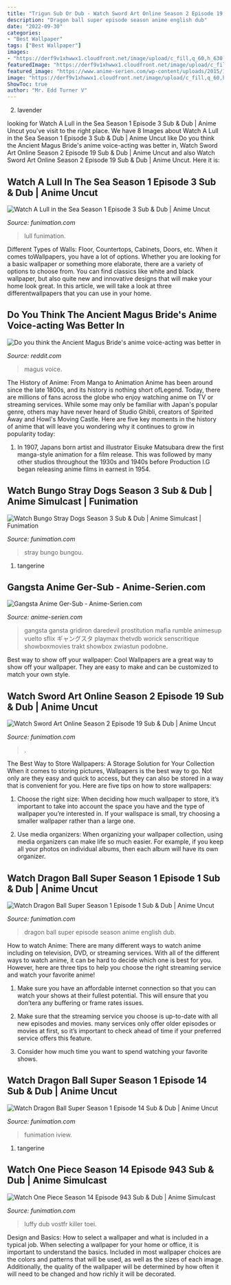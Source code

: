 ```yaml
---
title: "Trigun Sub Or Dub - Watch Sword Art Online Season 2 Episode 19 Sub &amp; Dub"
description: "Dragon ball super episode season anime english dub"
date: "2022-09-30"
categories:
- "Best Wallpaper"
tags: ["Best Wallpaper"]
images:
- "https://derf9v1xhwwx1.cloudfront.net/image/upload/c_fill,q_60,h_630,w_1290/oth/FunimationStoreFront/2269955/Japanese/2269955_Japanese_KeyArt-OfficialVideoImage_29807df6-50ee-ea11-82a8-dd291e252010.jpg"
featuredImage: "https://derf9v1xhwwx1.cloudfront.net/image/upload/c_fill,q_60,h_630,w_1290/oth/FunimationStoreFront/2194503/English/2194503_English_KeyArt-OfficialVideoImage_dac48db3-5e8a-ea11-82a8-dd291e252010.jpg"
featured_image: "https://www.anime-serien.com/wp-content/uploads/2015/12/Gangsta-anime.jpg"
image: "https://derf9v1xhwwx1.cloudfront.net/image/upload/c_fill,q_60,h_630,w_1290/oth/FunimationStoreFront/2194503/English/2194503_English_KeyArt-OfficialVideoImage_dac48db3-5e8a-ea11-82a8-dd291e252010.jpg"
ShowToc: true
author: "Mr. Edd Turner V"
---
```



2. lavender 

	

		
looking for Watch A Lull in the Sea Season 1 Episode 3 Sub &amp; Dub | Anime Uncut you've visit to the right place. We have 8 Images about Watch A Lull in the Sea Season 1 Episode 3 Sub &amp; Dub | Anime Uncut like Do you think the Ancient Magus Bride&#039;s anime voice-acting was better in, Watch Sword Art Online Season 2 Episode 19 Sub &amp; Dub | Anime Uncut and also Watch Sword Art Online Season 2 Episode 19 Sub &amp; Dub | Anime Uncut. Here it is:
		
    
## Watch A Lull In The Sea Season 1 Episode 3 Sub &amp; Dub | Anime Uncut

<img loading=lazy src="https://derf9v1xhwwx1.cloudfront.net/image/upload/c_fill,q_60,h_630,w_1290/oth/FunimationStoreFront/2194503/English/2194503_English_KeyArt-OfficialVideoImage_dac48db3-5e8a-ea11-82a8-dd291e252010.jpg" onerror="this.onerror=null;this.src='https://tse2.mm.bing.net/th?id=OIP.TxFPzthOKbrs0rUtVk5gxQHaDn&amp;pid=15.1';" alt="Watch A Lull in the Sea Season 1 Episode 3 Sub &amp; Dub | Anime Uncut">

_Source: funimation.com_

>lull funimation. 

	

Different Types of Walls: Floor, Countertops, Cabinets, Doors, etc.
When it comes toWallpapers, you have a lot of options. Whether you are looking for a basic wallpaper or something more elaborate, there are a variety of options to choose from. You can find classics like white and black wallpaper, but also quite new and innovative designs that will make your home look great. In this article, we will take a look at three differentwallpapers that you can use in your home.

    
## Do You Think The Ancient Magus Bride&#039;s Anime Voice-acting Was Better In

<img loading=lazy src="https://preview.redd.it/jxuj1jubxqw21.jpg?auto=webp&amp;s=a0356cb8793be5fb29853341a15041b0f446a4fb" onerror="this.onerror=null;this.src='https://tse1.mm.bing.net/th?id=OIP.WpBasEOtjmu6jcE6epnwpAHaJ3&amp;pid=15.1';" alt="Do you think the Ancient Magus Bride&#039;s anime voice-acting was better in">

_Source: reddit.com_

>magus voice. 

	

The History of Anime: From Manga to Animation
Anime has been around since the late 1800s, and its history is nothing short ofLegend. Today, there are millions of fans across the globe who enjoy watching anime on TV or streaming services. While some may only be familiar with Japan's popular genre, others may have never heard of Studio Ghibli, creators of Spirited Away and Howl's Moving Castle. Here are five key moments in the history of anime that will leave you wondering why it continues to grow in popularity today:
1) In 1907, Japans born artist and illustrator Eisuke Matsubara drew the first manga-style animation for a film release. This was followed by many other studios throughout the 1930s and 1940s before Production I.G began releasing anime films in earnest in 1954.

    
## Watch Bungo Stray Dogs Season 3 Sub &amp; Dub | Anime Simulcast | Funimation

<img loading=lazy src="https://derf9v1xhwwx1.cloudfront.net/image/upload/oth/FunimationStoreFront/2192391/Japanese/2192391_Japanese_KeyArt-OfficialVideoImage_942a2cf3-03a7-ea11-82a8-dd291e252010.jpg" onerror="this.onerror=null;this.src='https://tse2.mm.bing.net/th?id=OIP.X0Wws3GF9QnX2w7MdRvv9wHaKJ&amp;pid=15.1';" alt="Watch Bungo Stray Dogs Season 3 Sub &amp; Dub | Anime Simulcast | Funimation">

_Source: funimation.com_

>stray bungo bungou. 

	

1. tangerine 

    
## Gangsta Anime Ger-Sub - Anime-Serien.com

<img loading=lazy src="https://www.anime-serien.com/wp-content/uploads/2015/12/Gangsta-anime.jpg" onerror="this.onerror=null;this.src='https://tse2.mm.bing.net/th?id=OIP.sFxaQIPfiJa4Sdz-eESlewHaK5&amp;pid=15.1';" alt="Gangsta Anime Ger-Sub - Anime-Serien.com">

_Source: anime-serien.com_

>gangsta gansta gridiron daredevil prostitution mafia rumble animesup vuelto sflix ギャングスタ playmax thetvdb worick senscritique showboxmovies trakt showbox zwiastun podobne. 

	

Best way to show off your wallpaper:
Cool Wallpapers are a great way to show off your wallpaper. They are easy to make and can be customized to match your own style.

    
## Watch Sword Art Online Season 2 Episode 19 Sub &amp; Dub | Anime Uncut

<img loading=lazy src="https://derf9v1xhwwx1.cloudfront.net/image/upload/oth/FunimationStoreFront/1867233/Japanese/1867233_Japanese_KeyArt-OfficialVideoImage_e88dba28-624a-4d9b-be89-0fcba9e09bda.jpg" onerror="this.onerror=null;this.src='https://tse2.mm.bing.net/th?id=OIP.LZsVxql-jfRh20kB8_6RZAHaEK&amp;pid=15.1';" alt="Watch Sword Art Online Season 2 Episode 19 Sub &amp; Dub | Anime Uncut">

_Source: funimation.com_

>. 

	

The Best Way to Store Wallpapers: A Storage Solution for Your Collection
When it comes to storing pictures, Wallpapers is the best way to go. Not only are they easy and quick to access, but they can also be stored in a way that is convenient for you. Here are five tips on how to store wallpapers:
1) Choose the right size: When deciding how much wallpaper to store, it’s important to take into account the space you have and the type of wallpaper you’re interested in. If your wallspace is small, try choosing a smaller wallpaper rather than a large one.

2) Use media organizers: When organizing your wallpaper collection, using media organizers can make life so much easier. For example, if you keep all your photos on individual albums, then each album will have its own organizer.

    
## Watch Dragon Ball Super Season 1 Episode 1 Sub &amp; Dub | Anime Uncut

<img loading=lazy src="https://derf9v1xhwwx1.cloudfront.net/image/upload/oth/FunimationStoreFront/1562711/English/1562711_English_KeyArt-OfficialVideoImage_3160fede-ecd6-e711-8175-020165574d09.jpg" onerror="this.onerror=null;this.src='https://tse2.mm.bing.net/th?id=OIP.Kay9J6POgaHZonDJjju5xAHaEL&amp;pid=15.1';" alt="Watch Dragon Ball Super Season 1 Episode 1 Sub &amp; Dub | Anime Uncut">

_Source: funimation.com_

>dragon ball super episode season anime english dub. 

	

How to watch Anime: There are many different ways to watch anime including on television, DVD, or streaming services.
With all of the different ways to watch anime, it can be hard to decide which one is best for you. However, here are three tips to help you choose the right streaming service and watch your favorite anime!
1. Make sure you have an affordable internet connection so that you can watch your shows at their fullest potential. This will ensure that you don’tera any buffering or frame rates issues.

2. Make sure that the streaming service you choose is up-to-date with all new episodes and movies. many services only offer older episodes or movies at first, so it’s important to check ahead of time if your preferred service offers this feature.

3. Consider how much time you want to spend watching your favorite shows.

    
## Watch Dragon Ball Super Season 1 Episode 14 Sub &amp; Dub | Anime Uncut

<img loading=lazy src="https://derf9v1xhwwx1.cloudfront.net/image/upload/c_fill,q_60,h_630,w_1290/oth/FunimationStoreFront/1709035/English/1709035_English_KeyArt-OfficialVideoImage_aa3410cd-ecd6-e711-8175-020165574d09.jpg" onerror="this.onerror=null;this.src='https://tse1.mm.bing.net/th?id=OIP.zXroMdUKq0jsUmWD12DymgHaDn&amp;pid=15.1';" alt="Watch Dragon Ball Super Season 1 Episode 14 Sub &amp; Dub | Anime Uncut">

_Source: funimation.com_

>funimation iview. 

	

1. tangerine 

    
## Watch One Piece Season 14 Episode 943 Sub &amp; Dub | Anime Simulcast

<img loading=lazy src="https://derf9v1xhwwx1.cloudfront.net/image/upload/c_fill,q_60,h_630,w_1290/oth/FunimationStoreFront/2269955/Japanese/2269955_Japanese_KeyArt-OfficialVideoImage_29807df6-50ee-ea11-82a8-dd291e252010.jpg" onerror="this.onerror=null;this.src='https://tse1.mm.bing.net/th?id=OIP.iMs-RJ60ww1qPMi9NvA6KwHaDn&amp;pid=15.1';" alt="Watch One Piece Season 14 Episode 943 Sub &amp; Dub | Anime Simulcast">

_Source: funimation.com_

>luffy dub vostfr killer toei. 

	

Design and Basics: How to select a wallpaper and what is included in a typical job.
When selecting a wallpaper for your home or office, it is important to understand the basics. Included in most wallpaper choices are the colors and patterns that will be used, as well as the sizes of each image. Additionally, the quality of the wallpaper will be determined by how often it will need to be changed and how richly it will be decorated.


